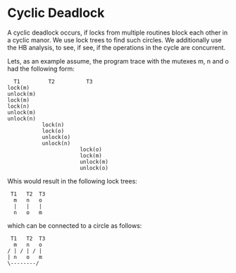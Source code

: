 
# Cyclic Deadlock


A cyclic deadlock occurs, if locks from multiple routines block each other in
a cyclic manor. We use lock trees to find such circles. We additionally use the HB analysis,
to see, if see, if the operations in the cycle are concurrent.

Lets, as an example assume, the program trace with the mutexes m, n and o had
the following form:

```
  T1         T2          T3
lock(m)
unlock(m)
lock(m)
lock(n)
unlock(m)
unlock(n)
           lock(n)
           lock(o)
           unlock(o)
           unlock(n)
                       lock(o)
                       lock(m)
                       unlock(m)
                       unlock(o)
```

Whis would result in the following lock trees:

```
 T1   T2  T3
  m   n   o
  |   |   |
  n   o   m
```

which can be connected to a circle as follows:

```
 T1   T2  T3
  m   n   o
/ | / | / |
| n   o   m
\--------/
```
